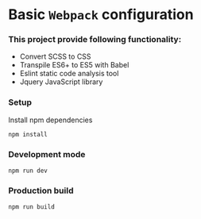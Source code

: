 # Basic `Webpack` configuration

### This project provide following functionality:
- Convert SCSS to CSS
- Transpile ES6+ to ES5 with Babel
- Eslint static code analysis tool
- Jquery JavaScript library

### Setup
Install npm dependencies
```
npm install
```

### Development mode
`npm run dev`

### Production build
`npm run build`
